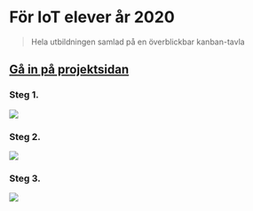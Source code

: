 # För IoT elever år 2020

> Hela utbildningen samlad på en överblickbar kanban-tavla

## [Gå in på projektsidan](https://github.com/noor-latif/IOT2020/projects/1?fullscreen=true)
### Steg 1.
[<img src="https://i.imgur.com/6HM69TT.png">](https://github.com/noor-latif/IOT2020/projects/1?fullscreen=true)
### Steg 2.
[<img src="https://i.imgur.com/TgPgETD.png">](https://github.com/noor-latif/IOT2020/projects/1?fullscreen=true)
### Steg 3. 
[<img src="https://i.imgur.com/U51b8Mr.png">](https://github.com/noor-latif/IOT2020/projects/1?fullscreen=true)
